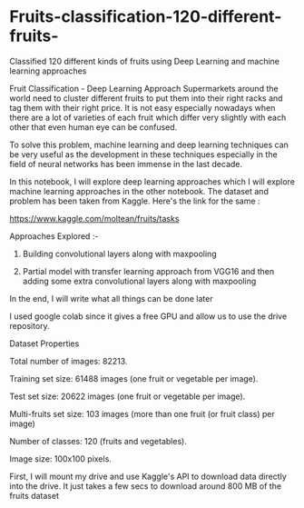 # Fruits-classification-120-different-fruits-
Classified 120 different kinds of fruits using Deep Learning and machine learning approaches

Fruit Classification - Deep Learning Approach
Supermarkets around the world need to cluster different fruits to put them into their right racks and tag them with their right price. It is not easy especially nowadays when there are a lot of varieties of each fruit which differ very slightly with each other that even human eye can be confused.

To solve this problem, machine learning and deep learning techniques can be very useful as the development in these techniques especially in the field of neural networks has been immense in the last decade.

In this notebook, I will explore deep learning approaches which I will explore machine learning approaches in the other notebook. The dataset and problem has been taken from Kaggle. Here's the link for the same :

https://www.kaggle.com/moltean/fruits/tasks

Approaches Explored :-

1) Building convolutional layers along with maxpooling

2) Partial model with transfer learning approach from VGG16 and then adding some extra convolutional layers along with maxpooling

In the end, I will write what all things can be done later

I used google colab since it gives a free GPU and allow us to use the drive repository.

Dataset Properties

Total number of images: 82213.

Training set size: 61488 images (one fruit or vegetable per image).

Test set size: 20622 images (one fruit or vegetable per image).

Multi-fruits set size: 103 images (more than one fruit (or fruit class) per image)

Number of classes: 120 (fruits and vegetables).

Image size: 100x100 pixels.

First, I will mount my drive and use Kaggle's API to download data directly into the drive. It just takes a few secs to download around 800 MB of the fruits dataset
